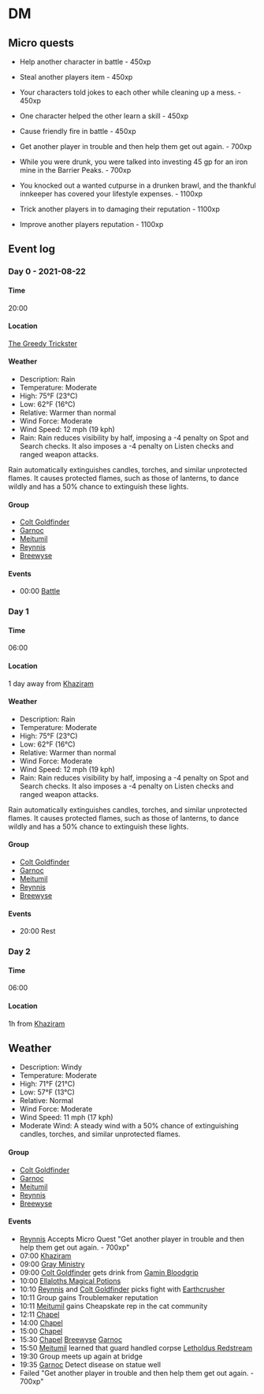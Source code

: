 # DM

## Micro quests

- Help another character in battle - 450xp
- Steal another players item - 450xp
- Your characters told jokes to each other while cleaning up a mess. - 450xp
- One character helped the other learn a skill - 450xp
- Cause friendly fire in battle - 450xp

- Get another player in trouble and then help them get out again. - 700xp
- While you were drunk, you were talked into investing 45 gp for an iron mine in the Barrier Peaks. - 700xp

- You knocked out a wanted cutpurse in a drunken brawl, and the thankful innkeeper has covered your lifestyle expenses. - 1100xp
- Trick another players in to damaging their reputation - 1100xp
- Improve another players reputation - 1100xp

## Event log

### Day 0 - 2021-08-22

#### Time

20:00

#### Location

[The Greedy Trickster](cities/Gorbold/taverns/The_Greedy_Trickster.md)

#### Weather

- Description:	Rain
- Temperature:	Moderate
- High:	75°F (23°C)
- Low:	62°F (16°C)
- Relative:	Warmer than normal
- Wind Force:	Moderate
- Wind Speed:	12 mph (19 kph)
- Rain: Rain reduces visibility by half, imposing a -4 penalty on Spot and Search checks. It also imposes a -4 penalty on Listen checks and ranged weapon attacks.

Rain automatically extinguishes candles, torches, and similar unprotected flames. It causes protected flames, such as those of lanterns, to dance wildly and has a 50% chance to extinguish these lights.

#### Group

- [Colt Goldfinder](https://www.dndbeyond.com/profile/Fluktarn/characters/56700048)
- [Garnoc](https://www.dndbeyond.com/profile/Vildling/characters/56694364)
- [Meitumil](https://www.dndbeyond.com/profile/Vildling/characters/56694364)
- [Reynnis](https://www.dndbeyond.com/profile/Vildling/characters/56694364)
- [Breewyse](https://www.dndbeyond.com/profile/Marcroft81/characters/56772645)

#### Events

- 00:00 [Battle](battles/Gorbold_Gibbering_Mouther.md)

### Day 1

#### Time

06:00

#### Location

1 day away from [Khaziram](cities/Khaziram/Khaziram.md)

#### Weather

- Description:	Rain
- Temperature:	Moderate
- High:	75°F (23°C)
- Low:	62°F (16°C)
- Relative:	Warmer than normal
- Wind Force:	Moderate
- Wind Speed:	12 mph (19 kph)
- Rain: Rain reduces visibility by half, imposing a -4 penalty on Spot and Search checks. It also imposes a -4 penalty on Listen checks and ranged weapon attacks.

Rain automatically extinguishes candles, torches, and similar unprotected flames. It causes protected flames, such as those of lanterns, to dance wildly and has a 50% chance to extinguish these lights.

#### Group

- [Colt Goldfinder](https://www.dndbeyond.com/profile/Fluktarn/characters/56700048)
- [Garnoc](https://www.dndbeyond.com/profile/Vildling/characters/56694364)
- [Meitumil](https://www.dndbeyond.com/profile/Vildling/characters/56694364)
- [Reynnis](https://www.dndbeyond.com/profile/Vildling/characters/56694364)
- [Breewyse](https://www.dndbeyond.com/profile/Marcroft81/characters/56772645)

#### Events

- 20:00 Rest

### Day 2

#### Time

06:00

#### Location

1h from [Khaziram](cities/Khaziram/Khaziram.md)

## Weather

- Description: Windy
- Temperature: Moderate
- High: 71°F (21°C)
- Low: 57°F (13°C)
- Relative: Normal
- Wind Force: Moderate
- Wind Speed: 11 mph (17 kph)
- Moderate Wind: A steady wind with a 50% chance of extinguishing candles, torches, and similar unprotected flames.

#### Group

- [Colt Goldfinder](https://www.dndbeyond.com/profile/Fluktarn/characters/56700048)
- [Garnoc](https://www.dndbeyond.com/profile/Vildling/characters/56694364)
- [Meitumil](https://www.dndbeyond.com/profile/Vildling/characters/56694364)
- [Reynnis](https://www.dndbeyond.com/profile/Vildling/characters/56694364)
- [Breewyse](https://www.dndbeyond.com/profile/Marcroft81/characters/56772645)

#### Events

- [Reynnis](https://www.dndbeyond.com/profile/Vildling/characters/56694364) Accepts Micro Quest "Get another player in trouble and then help them get out again. - 700xp"
- 07:00 [Khaziram](./cities/Khaziram/Khaziram.md)
- 09:00 [Gray Ministry](./cities/Khaziram/Gray_Ministry.md)
- 09:00 [Colt Goldfinder](https://www.dndbeyond.com/profile/Fluktarn/characters/56700048) gets drink from [Gamin Bloodgrip](cities/Khaziram/npc/Gamin_Bloodgrip.md)
- 10:00 [Ellaloths Magical Potions](./cities/Khaziram/shops/Ellaloths_Magical_Potions.md)
- 10:10 [Reynnis](https://www.dndbeyond.com/profile/Vildling/characters/56694364) and [Colt Goldfinder](https://www.dndbeyond.com/profile/Fluktarn/characters/56700048) picks fight with [Earthcrusher](cities/Khaziram/npc/Earthcrusher.md)
- 10:11 Group gains Troublemaker reputation
- 10:11 [Meitumil](https://www.dndbeyond.com/profile/Vildling/characters/56694364) gains Cheapskate rep in the cat community
- 12:11 [Chapel](./cities/Khaziram/images/chapel.png)
- 14:00 [Chapel](./cities/Khaziram/images/chapel.png)
- 15:00 [Chapel](./cities/Khaziram/images/chapel.png)
- 15:30 [Chapel](./cities/Khaziram/images/chapel.png) [Breewyse](https://www.dndbeyond.com/profile/Marcroft81/characters/56772645) [Garnoc](https://www.dndbeyond.com/profile/Vildling/characters/56694364)
- 15:50 [Meitumil](https://www.dndbeyond.com/profile/Vildling/characters/56694364) learned that guard handled corpse [Letholdus Redstream](cities/Khaziram/npc/Letholdus_Redstream.md)
- 19:30 Group meets up again at bridge
- 19:35 [Garnoc](https://www.dndbeyond.com/profile/Vildling/characters/56694364) Detect disease on statue well
- Failed "Get another player in trouble and then help them get out again. - 700xp"
